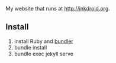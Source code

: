 My website that runs at http://inkdroid.org.

## Install

1. install Ruby and [bundler](https://bundler.io/)
2. bundle install
6. bundle exec jekyll serve
